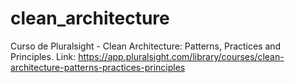 # clean_architecture
Curso de Pluralsight - Clean Architecture: Patterns, Practices and Principles.
Link: https://app.pluralsight.com/library/courses/clean-architecture-patterns-practices-principles